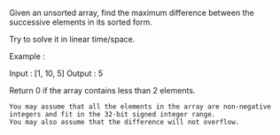 Given an unsorted array, find the maximum difference between the successive elements in its sorted form.

Try to solve it in linear time/space.

Example :

Input : [1, 10, 5]
Output : 5 

Return 0 if the array contains less than 2 elements.

    You may assume that all the elements in the array are non-negative integers and fit in the 32-bit signed integer range.
    You may also assume that the difference will not overflow.

